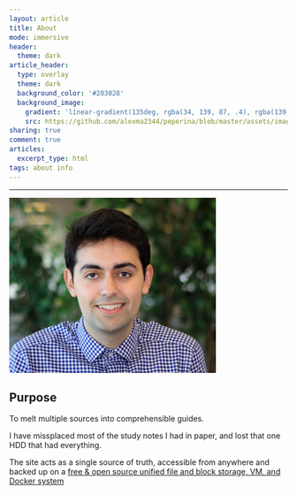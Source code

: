 ```yaml
---
layout: article
title: About
mode: immersive
header:
  theme: dark
article_header:
  type: overlay
  theme: dark
  background_color: '#203028'
  background_image:
    gradient: 'linear-gradient(135deg, rgba(34, 139, 87, .4), rgba(139, 34, 139, .4))'
    src: https://github.com/alexma2344/peperina/blob/master/assets/images/radiohead.jpg?raw=true"
sharing: true
comment: true
articles:
  excerpt_type: html
tags: about info
---
```

<!--more-->

---


<a href="https://www.linkedin.com/in/alejandro-marin-768833117/">
  <div class="card card--clickable">
    <div class="card__image">
      <img class="image" src="https://github.com/alexma2344/peperina/blob/master/assets/images/profile2.PNG?raw=true"/>
    </div>
  </div>
</a>



## Purpose

To melt multiple sources into comprehensible guides. 

I have missplaced most of the study notes I had in paper, and lost that one HDD that had everything.

The site acts as a single source of truth, accessible from anywhere and backed up on a [free & open source unified file and block storage, VM, and Docker system](https://www.freenas.org/)